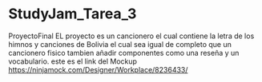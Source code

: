 # StudyJam_Tarea_3
ProyectoFinal
EL proyecto es un cancionero el cual contiene la letra de los himnos y canciones de Bolivia el cual sea igual de completo 
que un cancionero fisico tambien añadir componentes como una reseña y un vocabulario.
este es el link del Mockup
https://ninjamock.com/Designer/Workplace/8236433/
